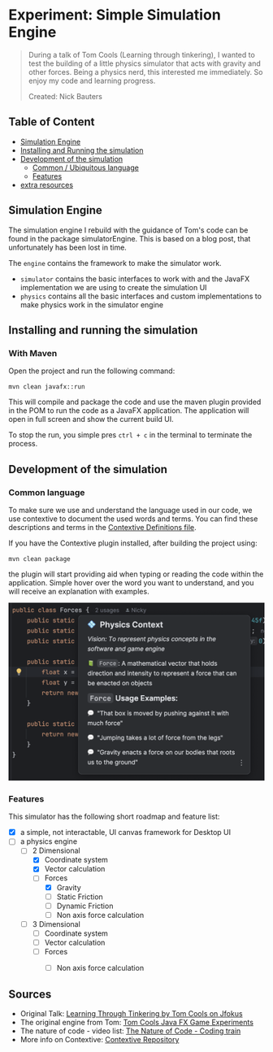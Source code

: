 # Experiment: Simple Simulation Engine

> 
> During a talk of Tom Cools (Learning through tinkering), I wanted to test the building of a little
> physics simulator that acts with gravity and other forces. Being a physics nerd, this interested me immediately. 
> So enjoy my code and learning progress.
> 
> Created: Nick Bauters

## Table of Content

- [Simulation Engine](#simulation-engine)
- [Installing and Running the simulation](#installing-and-running-the-simulation)
- [Development of the simulation](#development-of-the-simulation)
  - [Common / Ubiquitous language](#common-language)
  - [Features](#features)
- [extra resources](#sources)

## Simulation Engine

The simulation engine I rebuild with the guidance of Tom's code can be found in the package simulatorEngine.
This is based on a blog post, that unfortunately has been lost in time.

The `engine` contains the framework to make the simulator work.
- `simulator` contains the basic interfaces to work with and the JavaFX implementation we are using to create the simulation UI
- `physics` contains all the basic interfaces and custom implementations to make physics work in the simulator engine

## Installing and running the simulation

### With Maven

Open the project and run the following command:
```shell
mvn clean javafx::run
```

This will compile and package the code and use the maven plugin provided in the POM to run the code as a JavaFX application.
The application will open in full screen and show the current build UI.

To stop the run, you simple pres `ctrl + c` in the terminal to terminate the process.

## Development of the simulation

### Common language

To make sure we use and understand the language used in our code, we use contextive to document the used words and terms.
You can find these descriptions and terms in the [Contextive Definitions file](.contextive/definitions.yml).

If you have the Contextive plugin installed, after building the project
using: 
```shell
mvn clean package
```   
the plugin will start providing aid when typing or reading the code within the application. 
Simple hover over the word you want to understand, and you will receive an explanation with examples.

![contextive example](docs/images/contextive_example.png)

### Features

This simulator has the following short roadmap and feature list:

- [x] a simple, not interactable, UI canvas framework for Desktop UI
- [ ] a physics engine
  - [ ] 2 Dimensional
    - [x] Coordinate system
    - [x] Vector calculation
    - [ ] Forces
      - [x] Gravity
      - [ ] Static Friction
      - [ ] Dynamic Friction
      - [ ] Non axis force calculation
  - [ ] 3 Dimensional
    - [ ] Coordinate system
    - [ ] Vector calculation
    - [ ] Forces
      - [ ] Non axis force calculation


## Sources

- Original Talk: [Learning Through Tinkering by Tom Cools on Jfokus](https://www.youtube.com/watch?v=Ida-awHnrPY)
- The original engine from Tom: [Tom Cools Java FX Game Experiments](https://github.com/TomCools/JavaFXGameExperiments)
- The nature of code - video list: [The Nature of Code - Coding train](https://www.youtube.com/watch?list=PLRqwX-V7Uu6akvoNKE4GAxf6ZeBYoJ4uh)
- More info on Contextive: [Contextive Repository](https://github.com/dev-cycles/contextive)
